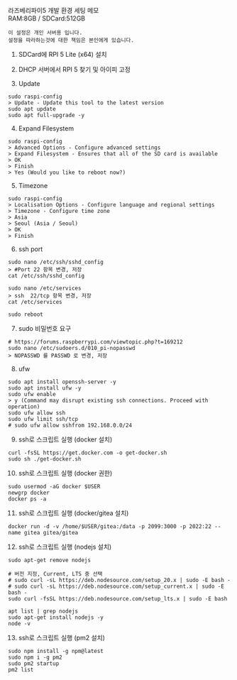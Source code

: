 라즈베리파이5 개발 환경 세팅 메모<br/>
RAM:8GB / SDCard:512GB

```
이 설정은 개인 서버용 입니다.
설정을 따라하는것에 대한 책임은 본인에게 있습니다.
```

1. SDCard에 RPI 5 Lite (x64) 설치

2. DHCP 서버에서 RPI 5 찾기 및 아이피 고정

3. Update
```
sudo raspi-config
> Update - Update this tool to the latest version
sudo apt update
sudo apt full-upgrade -y
```

4. Expand Filesystem
```
sudo raspi-config
> Advanced Options - Configure advanced settings
> Expand Filesystem - Ensures that all of the SD card is available
> OK
> Finish
> Yes (Would you like to reboot now?)
```

5. Timezone
```
sudo raspi-config
> Localisation Options - Configure language and regional settings
> Timezone - Configure time zone
> Asia
> Seoul (Asia / Seoul)
> OK
> Finish
```

6. ssh port
```
sudo nano /etc/ssh/sshd_config
> #Port 22 항목 변경, 저장
cat /etc/ssh/sshd_config

sudo nano /etc/services
> ssh  22/tcp 항목 변경, 저장
cat /etc/services

sudo reboot
```

7. sudo 비밀번호 요구
```
# https://forums.raspberrypi.com/viewtopic.php?t=169212
sudo nano /etc/sudoers.d/010_pi-nopasswd
> NOPASSWD 를 PASSWD 로 변경, 저장
```

8. ufw
```
sudo apt install openssh-server -y
sudo apt install ufw -y
sudo ufw enable
> y (Command may disrupt existing ssh connections. Proceed with operation)
sudo ufw allow ssh
sudo ufw limit ssh/tcp
# sudo ufw allow sshfrom 192.168.0.0/24
```


9. ssh로 스크립트 실행 (docker 설치)
```
curl -fsSL https://get.docker.com -o get-docker.sh
sudo sh ./get-docker.sh
```

10. ssh로 스크립트 실행 (docker 권한)
```
sudo usermod -aG docker $USER
newgrp docker
docker ps -a
```

11. ssh로 스크립트 실행 (docker/gitea 설치)
```
docker run -d -v /home/$USER/gitea:/data -p 2099:3000 -p 2022:22 --name gitea gitea/gitea
```

12. ssh로 스크립트 실행 (nodejs 설치)
```
sudo apt-get remove nodejs

# 버전 지정, Current, LTS 중 선택
# sudo curl -sL https://deb.nodesource.com/setup_20.x | sudo -E bash -
# sudo curl -sL https://deb.nodesource.com/setup_current.x | sudo -E bash -
sudo curl -fsSL https://deb.nodesource.com/setup_lts.x | sudo -E bash

apt list | grep nodejs
sudo apt-get install nodejs -y
node -v
```

13. ssh로 스크립트 실행 (pm2 설치)
```
sudo npm install -g npm@latest
sudo npm i -g pm2
sudo pm2 startup
pm2 list
```
